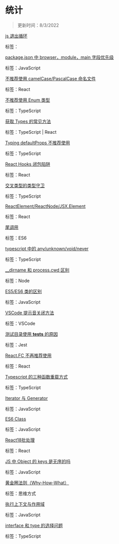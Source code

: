 
  # 统计
  
  > 更新时间：8/3/2022
  
  
  [js 退出循环](https://api.github.com/repos/nmsn/blog/issues/24)

  标签：
  

  [package.json 中 browser，module，main 字段优先级](https://api.github.com/repos/nmsn/blog/issues/23)

  标签：JavaScript
  

  [不推荐使用 camelCase/PascalCase 命名文件](https://api.github.com/repos/nmsn/blog/issues/22)

  标签：React
  

  [不推荐使用 Enum 类型](https://api.github.com/repos/nmsn/blog/issues/21)

  标签：TypeScript
  

  [获取 Types 的常见方法](https://api.github.com/repos/nmsn/blog/issues/20)

  标签：TypeScript | React
  

  [Typing defaultProps 不推荐使用](https://api.github.com/repos/nmsn/blog/issues/19)

  标签：TypeScript
  

  [React Hooks 闭包陷阱](https://api.github.com/repos/nmsn/blog/issues/18)

  标签：React
  

  [交叉类型的类型守卫](https://api.github.com/repos/nmsn/blog/issues/17)

  标签：TypeScript
  

  [ReactElement/ReactNode/JSX.Element](https://api.github.com/repos/nmsn/blog/issues/16)

  标签：React
  

  [尾调用](https://api.github.com/repos/nmsn/blog/issues/15)

  标签：ES6
  

  [typescript 中的 any/unknown/void/never](https://api.github.com/repos/nmsn/blog/issues/14)

  标签：TypeScript
  

  [__dirname 和 process.cwd 区别](https://api.github.com/repos/nmsn/blog/issues/13)

  标签：Node
  

  [ES5/ES6 类的区别](https://api.github.com/repos/nmsn/blog/issues/12)

  标签：JavaScript
  

  [VSCode 提示音关闭方法](https://api.github.com/repos/nmsn/blog/issues/11)

  标签：VSCode
  

  [测试目录使用 __tests__ 的原因](https://api.github.com/repos/nmsn/blog/issues/10)

  标签：Jest
  

  [React.FC 不再推荐使用](https://api.github.com/repos/nmsn/blog/issues/9)

  标签：React
  

  [Typescript 的三种函数重载方式](https://api.github.com/repos/nmsn/blog/issues/8)

  标签：TypeScript
  

  [Iterator 与 Generator](https://api.github.com/repos/nmsn/blog/issues/7)

  标签：JavaScript
  

  [ES6 Class](https://api.github.com/repos/nmsn/blog/issues/6)

  标签：JavaScript
  

  [React18批处理](https://api.github.com/repos/nmsn/blog/issues/5)

  标签：React
  

  [JS 中 Object 的 keys 是无序的吗](https://api.github.com/repos/nmsn/blog/issues/4)

  标签：JavaScript
  

  [黄金圈法则（Why-How-What）](https://api.github.com/repos/nmsn/blog/issues/3)

  标签：思维方式
  

  [执行上下文与作用域](https://api.github.com/repos/nmsn/blog/issues/2)

  标签：JavaScript
  

  [interface 和 type 的选择问题](https://api.github.com/repos/nmsn/blog/issues/1)

  标签：TypeScript
  
  